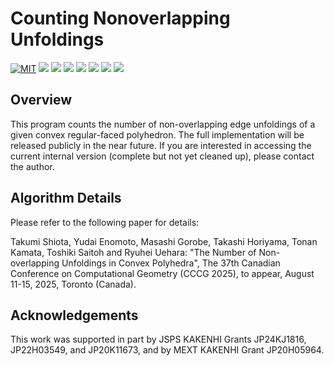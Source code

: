 # Counting Nonoverlapping Unfoldings

[![MIT](https://img.shields.io/badge/license-MIT-9e1836.svg?logo=&style=plastic)](LICENSE)
<img src="https://img.shields.io/badge/purpose-research-8A2BE2.svg?logo=&style=plastic">
<img src="https://img.shields.io/github/v/release/ShiotaTakumi/CountingNonoverlappingUnfoldings?include_prereleases&style=plastic">
<img src="https://img.shields.io/github/last-commit/ShiotaTakumi/CountingNonoverlappingUnfoldings?style=plastic">
<img src="https://img.shields.io/badge/MacOS-15.5-000000.svg?logo=macOS&style=plastic">
<img src="https://img.shields.io/badge/Shell-bash-FFD500.svg?logo=shell&style=plastic">
<img src="https://img.shields.io/badge/C++-GCC%2014.2.0-00599C.svg?logo=cplusplus&style=plastic">
<img src="https://img.shields.io/badge/Python-3.12.0-3776AB.svg?logo=python&style=plastic">

## Overview
This program counts the number of non-overlapping edge unfoldings of a given convex regular-faced polyhedron.
The full implementation will be released publicly in the near future.
If you are interested in accessing the current internal version (complete but not yet cleaned up), please contact the author.

## Algorithm Details
Please refer to the following paper for details:

Takumi Shiota, Yudai Enomoto, Masashi Gorobe, Takashi Horiyama, Tonan Kamata, Toshiki Saitoh and Ryuhei Uehara: "The Number of Non-overlapping Unfoldings in Convex Polyhedra", The 37th Canadian Conference on Computational Geometry (CCCG 2025), to appear, August 11-15, 2025, Toronto (Canada).

## Acknowledgements
This work was supported in part by JSPS KAKENHI Grants JP24KJ1816, JP22H03549, and JP20K11673, and by MEXT KAKENHI Grant JP20H05964.
